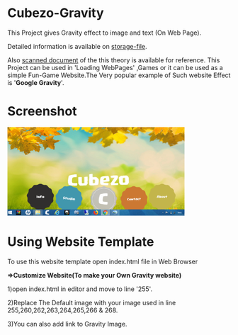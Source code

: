 # Cubezo-Gravity

This Project gives Gravity effect to image and text (On Web Page).

Detailed information is available on [storage-file](https://storage-file.vercel.app/).

Also [scanned document](https://storage-file.vercel.app/file.pdf) of the this theory is available for reference.
This Project can be used in 'Loading WebPages' ,Games or it can be used as a simple Fun-Game Website.The Very popular example of Such website Effect is '**Google Gravity**'.


# Screenshot

<img src="Image/Screenshot (167).png" height="200" width="400">

# Using Website Template
To use this website template open index.html file in Web Browser

**=>Customize Website(To make your Own Gravity website)**

 1)open index.html in editor and move to line '255'.
<p> 2)Replace The Default image with your image used in line 255,260,262,263,264,265,266 & 268.
<p> 3)You can also add link to Gravity Image.
